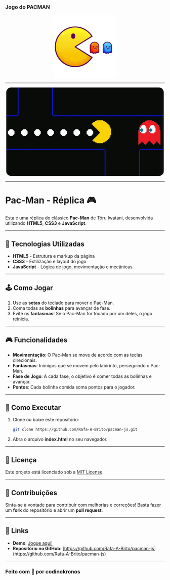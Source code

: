 ### Jogo do PACMAN

<div align="center">
  <img  
  src="./assets/Game PACMAN.png" 
  alt="Pacman Game" 
  height="200px"
  align="center"
   /> 
</div>

---
<p align="center">
  <img src="assets/Old%20School%20Video%20Games%20GIF%20-%20Old%20School%20Video%20Games%20Pac%20Man%20-%20Discover%20%26%20Share%20GIFs.gif" alt="Exemplo-PACMAN" style="border-radius: 15px;">
</p>

---

# Pac-Man - Réplica 🎮

Esta é uma réplica do clássico **Pac-Man** de Tōru Iwatani, desenvolvida utilizando **HTML5**, **CSS3** e **JavaScript**.

---

## 🚀 Tecnologias Utilizadas

- **HTML5** - Estrutura e markup da página
- **CSS3** - Estilização e layout do jogo
- **JavaScript** - Lógica de jogo, movimentação e mecânicas

---

## 🕹️ Como Jogar

1. Use as **setas** do teclado para mover o Pac-Man.
2. Coma todas as **bolinhas** para avançar de fase.
3. Evite os **fantasmas**! Se o Pac-Man for tocado por um deles, o jogo reinicia.

---

## 🎮 Funcionalidades

- **Movimentação**: O Pac-Man se move de acordo com as teclas direcionais.
- **Fantasmas**: Inimigos que se movem pelo labirinto, perseguindo o Pac-Man.
- **Fase de Jogo**: A cada fase, o objetivo é comer todas as bolinhas e avançar.
- **Pontos**: Cada bolinha comida soma pontos para o jogador.

---

## 🌟 Como Executar

1. Clone ou baixe este repositório:
    ```bash
    git clone https://github.com/Rafa-A-Brito/pacman-js.git
    ```
2. Abra o arquivo **index.html** no seu navegador.

---

## 📜 Licença

Este projeto está licenciado sob a [MIT License](LICENSE).

---

## 🤝 Contribuições

Sinta-se à vontade para contribuir com melhorias e correções! Basta fazer um **fork** do repositório e abrir um **pull request**.

---

## 🔗 Links

- **Demo**: [Jogue aqui!](https://algo-algo)
- **Repositório no GitHub**: [https://github.com/Rafa-A-Brito/pacman-js](https://github.com/Rafa-A-Brito/pacman-js)

---

### Feito com 💙 por **codinokronos**



